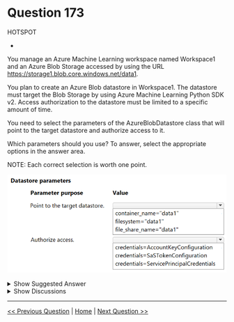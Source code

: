 # Question 173

HOTSPOT

-

You manage an Azure Machine Learning workspace named Workspace1 and an Azure Blob Storage accessed by using the URL https://storage1.blob.core.windows.net/data1.

You plan to create an Azure Blob datastore in Workspace1. The datastore must target the Blob Storage by using Azure Machine Learning Python SDK v2. Access authorization to the datastore must be limited to a specific amount of time.

You need to select the parameters of the AzureBlobDatastore class that will point to the target datastore and authorize access to it.

Which parameters should you use? To answer, select the appropriate options in the answer area.

NOTE: Each correct selection is worth one point.

![Question Image](../images/q173_q_image584.png)

<details>
  <summary>Show Suggested Answer</summary>

<img src="../images/q173_ans_0_image585.png" alt="Answer Image"><br>

</details>

<details>
  <summary>Show Discussions</summary>

<blockquote><p><strong>Sadhak</strong> <code>(Sun 17 Nov 2024 20:52)</code> - <em>Upvotes: 1</em></p><p>https://learn.microsoft.com/en-us/python/api/azureml-core/azureml.data.azure_storage_datastore.azureblobdatastore?view=azure-ml-py</p></blockquote>
<blockquote><p><strong>Sadhak</strong> <code>(Tue 05 Nov 2024 17:03)</code> - <em>Upvotes: 3</em></p><p>Answer is correct.</p></blockquote>

</details>

---

[<< Previous Question](question_172.md) | [Home](../index.md) | [Next Question >>](question_174.md)
